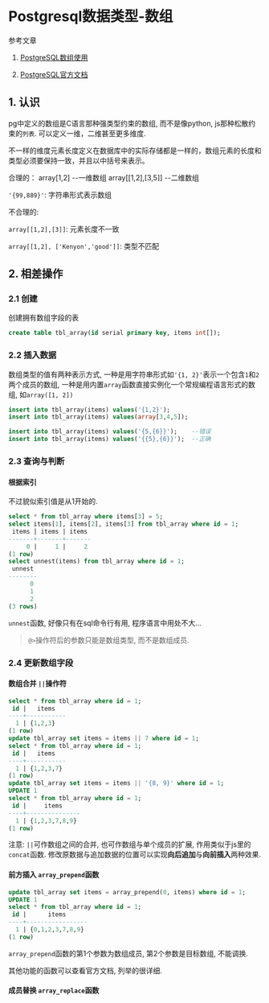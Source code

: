 # Postgresql数据类型-数组

参考文章

1. [PostgreSQL数组使用](http://blog.csdn.net/luckypeng/article/details/49803805)

2. [PostgreSQL官方文档](https://www.postgresql.org/docs/10/static/functions-array.html)

## 1. 认识

pg中定义的数组是C语言那种强类型约束的数组, 而不是像python, js那种松散约束的`列表`. 可以定义一维，二维甚至更多维度.

不一样的维度元素长度定义在数据库中的实际存储都是一样的，数组元素的长度和类型必须要保持一致，并且以中括号来表示。 

合理的： 
array[1,2]            --一维数组 
array[[1,2],[3,5]]  --二维数组 

`'{99,889}'`: 字符串形式表示数组

不合理的: 

`array[[1,2],[3]]`: 元素长度不一致 

`array[[1,2], ['Kenyon','good']]`: 类型不匹配

## 2. 相差操作

### 2.1 创建

创建拥有数组字段的表

```sql
create table tbl_array(id serial primary key, items int[]);
```

### 2.2 插入数据

数组类型的值有两种表示方式, 一种是用字符串形式如`'{1, 2}'`表示一个包含`1`和`2`两个成员的数组, 一种是用内置`array`函数直接实例化一个常规编程语言形式的数组, 如`array([1, 2])`

```sql
insert into tbl_array(items) values('{1,2}');
insert into tbl_array(items) values(array[3,4,5]);
```

```sql
insert into tbl_array(items) values('{5,{6}}');    --错误
insert into tbl_array(items) values('{{5},{6}}');  --正确
```

### 2.3 查询与判断

#### 根据索引

不过貌似索引值是从1开始的.

```sql
select * from tbl_array where items[3] = 5;
select items[1], items[2], items[3] from tbl_array where id = 1;
 items | items | items 
-------+-------+-------
     0 |     1 |     2
(1 row)
select unnest(items) from tbl_array where id = 1;
 unnest 
--------
      0
      1
      2
(3 rows)
```

`unnest`函数, 好像只有在sql命令行有用, 程序语言中用处不大...

> `@>`操作符后的参数只能是数组类型, 而不是数组成员.

### 2.4 更新数组字段

#### 数组合并 `||`操作符

```sql
select * from tbl_array where id = 1;
 id |   items   
----+-----------
  1 | {1,2,3}
(1 row)
update tbl_array set items = items || 7 where id = 1;
select * from tbl_array where id = 1;
 id |   items   
----+-----------
  1 | {1,2,3,7}
(1 row)
update tbl_array set items = items || '{8, 9}' where id = 1;
UPDATE 1
select * from tbl_array where id = 1;
 id |     items     
----+---------------
  1 | {1,2,3,7,8,9}
(1 row)

```

注意: `||`可作数组之间的合并, 也可作数组与单个成员的扩展, 作用类似于js里的`concat`函数. 修改原数据与追加数据的位置可以实现**向后追加**与**向前插入**两种效果.

#### 前方插入 `array_prepend`函数

```sql
update tbl_array set items = array_prepend(0, items) where id = 1;
UPDATE 1
select * from tbl_array where id = 1;
 id |      items      
----+-----------------
  1 | {0,1,2,3,7,8,9}
(1 row)
```

`array_prepend`函数的第1个参数为数组成员, 第2个参数是目标数组, 不能调换. 

其他功能的函数可以查看官方文档, 列举的很详细.

#### 成员替换 `array_replace`函数
